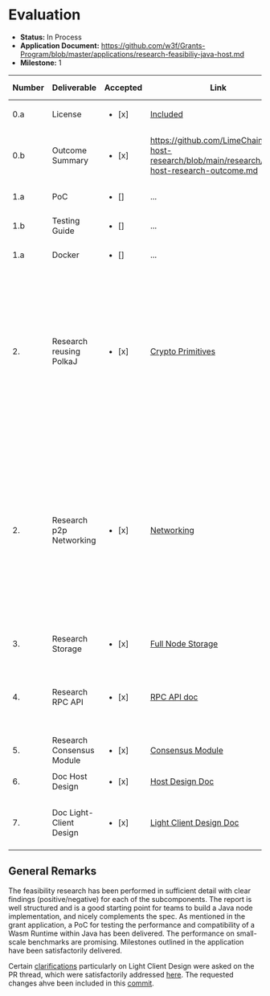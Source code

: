 # Evaluation

- **Status:** In Process
- **Application Document:** https://github.com/w3f/Grants-Program/blob/master/applications/research-feasibiliy-java-host.md 
- **Milestone:** 1

| Number | Deliverable | Accepted | Link | Evaluation Notes |
| ------ | ----------- | -------- | ---- |----------------- |
| 0.a | License |<ul><li>[x] </li></ul>|[Included](https://github.com/LimeChain/java-host-research/blob/main/LICENSE)| Apache License V2.0
| 0.b | Outcome Summary |<ul><li>[x] </li></ul>| https://github.com/LimeChain/java-host-research/blob/main/research/java-host-research-outcome.md | Structured Overview Doc delivered with clear findings of research.
| 1.a | PoC |<ul><li>[] </li></ul>|...| TODO
| 1.b | Testing Guide |<ul><li>[] </li></ul>|...| TODO
| 1.a | Docker |<ul><li>[] </li></ul>|...| TODO
| 2. | Research reusing PolkaJ |<ul><li>[x] </li></ul>|[Crypto Primitives](https://github.com/LimeChain/java-host-research/blob/main/research/java-host-research-outcome.md#cryptographic-primitives)| Compared PolkaJ, Polkadot-java, and Schnorrkel-java for crypto primitives. Suggest using Schnorrkel-java due to its native implementation and feature-rich library. PolkaJ is usable with minor extensions for SCALE.
| 2. | Research p2p Networking  |<ul><li>[x] </li></ul>|[Networking](https://github.com/LimeChain/java-host-research/blob/main/research/java-host-research-outcome.md#networking)| This is the biggest missing component. jvm-libp2p stack contains Noise, PeerID, however misses critical components like Kademlia and Yamux. Provide a Scope and Estimation report for [Kademlia](https://github.com/LimeChain/java-host-research/blob/main/research/libp2p-kademlia-for-jvm-scope-estimation.md) and [Yamux](https://github.com/LimeChain/java-host-research/blob/main/research/libp2p-yamux-jvm-scope-estimation.md) jvm-implementations, as these are major road-blocks. 
| 3. | Research Storage |<ul><li>[x] </li></ul>|[Full Node Storage](https://github.com/LimeChain/java-host-research/blob/main/research/java-polkadot-host-high-level-design.md#storage)| discuss state-trie storage and persistence. 
| 4. | Research RPC API  |<ul><li>[x] </li></ul>| [RPC API doc](https://github.com/LimeChain/java-host-research/blob/main/research/java-polkadot-host-high-level-design.md#consensus-reaching-process)|  No major risks detected for implementing RPC API natively, touched upon DoS resilience.  
| 5. | Research Consensus Module |<ul><li>[x] </li></ul>|[Consensus Module](https://github.com/LimeChain/java-host-research/blob/main/research/java-polkadot-host-high-level-design.md#consensus-reaching-process)| Delivered. 
| 6. | Doc Host Design |<ul><li>[x] </li></ul>|[Host Design Doc](https://github.com/LimeChain/java-host-research/blob/main/research/java-polkadot-host-high-level-design.md)| Builds on top of Light client doc 
| 7. | Doc Light-Client Design|<ul><li>[x] </li></ul>|[Light Client Design Doc](https://github.com/LimeChain/java-host-research/blob/main/research/java-host-light-client-high-level-design.md)| Complements the [Light-Client Spec](https://spec.polkadot.network/#sect-lightclient) with more implementation details. 


## General Remarks
The feasibility research has been performed in sufficient detail with clear findings (positive/negative) for each of the subcomponents. The report is well structured and is a good starting point for teams to build a Java node implementation, and nicely complements the spec.
As mentioned in the grant application, a PoC for testing the performance and compatibility of a Wasm Runtime within Java has been delivered. The performance on small-scale benchmarks are promising. Milestones outlined in the application have been satisfactorily delivered.

Certain [clarifications](https://github.com/w3f/Grant-Milestone-Delivery/pull/735#pullrequestreview-1309774824) particularly on Light Client Design were asked on the PR thread, which were satisfactorily addressed [here](https://github.com/w3f/Grant-Milestone-Delivery/pull/735#issuecomment-1441801177). The requested changes ahve been included in this [commit](https://github.com/w3f/Grant-Milestone-Delivery/pull/735/commits/1426887877a3564bc46a3ba28b72425d0f2f9f91).

